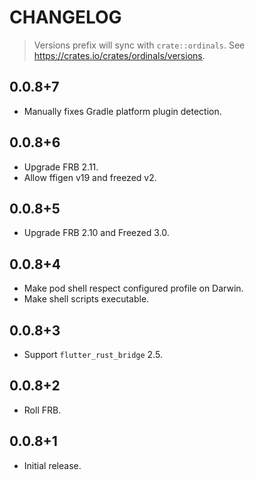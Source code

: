 # CHANGELOG

> Versions prefix will sync with `crate::ordinals`.
> See https://crates.io/crates/ordinals/versions.

## 0.0.8+7

- Manually fixes Gradle platform plugin detection.

## 0.0.8+6

- Upgrade FRB 2.11.
- Allow ffigen v19 and freezed v2.

## 0.0.8+5

- Upgrade FRB 2.10 and Freezed 3.0.

## 0.0.8+4

- Make pod shell respect configured profile on Darwin.
- Make shell scripts executable.

## 0.0.8+3

- Support `flutter_rust_bridge` 2.5.

## 0.0.8+2

- Roll FRB.

## 0.0.8+1

- Initial release.
